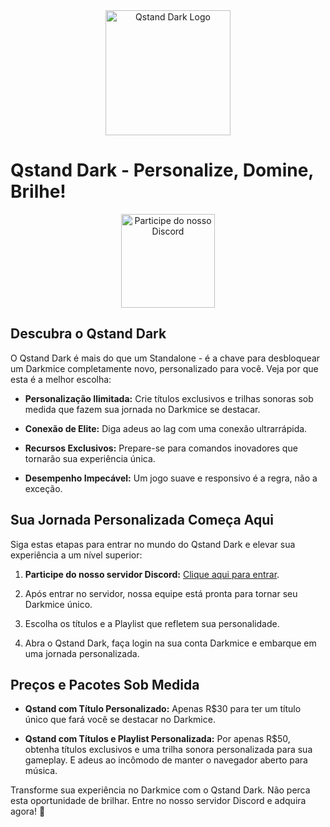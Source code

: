 <div align="center">
  <img src="https://steamuserimages-a.akamaihd.net/ugc/260471325503110573/2BCB51FCF6861555682B65612FD7214E24C2CC80/?imw=1024&&ima=fit&impolicy=Letterbox&imcolor=%23000000&letterbox=false" alt="Qstand Dark Logo" width="200">
</div>

# Qstand Dark - Personalize, Domine, Brilhe!

<div align="center">
  <a href="https://discord.com/invite/GYBHYkkW">
    <img src="https://discordapp.com/assets/e4923594e694a21542a489471ecffa50.svg" alt="Participe do nosso Discord" width="150">
  </a>
</div>

## **Descubra o Qstand Dark**

O Qstand Dark é mais do que um Standalone - é a chave para desbloquear um Darkmice completamente novo, personalizado para você. Veja por que esta é a melhor escolha:

- **Personalização Ilimitada:** Crie títulos exclusivos e trilhas sonoras sob medida que fazem sua jornada no Darkmice se destacar.

- **Conexão de Elite:** Diga adeus ao lag com uma conexão ultrarrápida.

- **Recursos Exclusivos:** Prepare-se para comandos inovadores que tornarão sua experiência única.

- **Desempenho Impecável:** Um jogo suave e responsivo é a regra, não a exceção.

## **Sua Jornada Personalizada Começa Aqui**

Siga estas etapas para entrar no mundo do Qstand Dark e elevar sua experiência a um nível superior:

1. **Participe do nosso servidor Discord:** [Clique aqui para entrar](https://discord.com/invite/GYBHYkkW).

2. Após entrar no servidor, nossa equipe está pronta para tornar seu Darkmice único.

3. Escolha os títulos e a Playlist que refletem sua personalidade.

4. Abra o Qstand Dark, faça login na sua conta Darkmice e embarque em uma jornada personalizada.

## **Preços e Pacotes Sob Medida**

- **Qstand com Título Personalizado:** Apenas R$30 para ter um título único que fará você se destacar no Darkmice.

- **Qstand com Títulos e Playlist Personalizada:** Por apenas R$50, obtenha títulos exclusivos e uma trilha sonora personalizada para sua gameplay. E adeus ao incômodo de manter o navegador aberto para música.

Transforme sua experiência no Darkmice com o Qstand Dark. Não perca esta oportunidade de brilhar. Entre no nosso servidor Discord e adquira agora! 🌟
